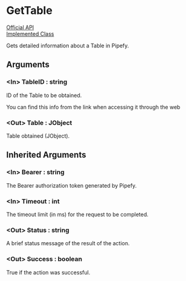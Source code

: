 # GetTable

[Official API](https://api-docs.pipefy.com/reference/mutations/getTable/)  
[Implemented Class](../Capgemini.Pipefy/Table/GetTable.cs)

Gets detailed information about a Table in Pipefy.

## Arguments

### &lt;In&gt; TableID : string

ID of the Table to be obtained.

You can find this info from the link when accessing it through the web

### &lt;Out&gt; Table : JObject

Table obtained (JObject).

## Inherited Arguments

### &lt;In&gt; Bearer : string

The Bearer authorization token generated by Pipefy.

### &lt;In&gt; Timeout : int

The timeout limit (in ms) for the request to be completed.

### &lt;Out&gt; Status : string

A brief status message of the result of the action.

### &lt;Out&gt; Success : boolean

True if the action was successful.